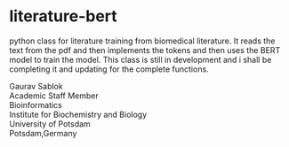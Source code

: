 # literature-bert

python class for literature training from biomedical literature. It reads the text from the pdf and then implements the tokens and then uses the BERT model to train the model. This class is still in development and i shall be completing it and updating for the complete functions. 

Gaurav Sablok \
Academic Staff Member \
Bioinformatics \
Institute for Biochemistry and Biology \
University of Potsdam \
Potsdam,Germany 
